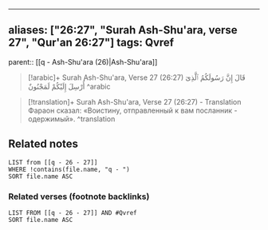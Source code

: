 
---
aliases: ["26:27", "Surah Ash-Shu'ara, verse 27", "Qur'an 26:27"]
tags: Qvref
---

parent:: [[q - Ash-Shu'ara (26)|Ash-Shu'ara]]

> [!arabic]+ Surah Ash-Shu'ara, Verse 27 (26:27)
> <span class="quran-arabic">قَالَ إِنَّ رَسُولَكُمُ ٱلَّذِىٓ أُرْسِلَ إِلَيْكُمْ لَمَجْنُونٌ</span>
^arabic

> [!translation]+ Surah Ash-Shu'ara, Verse 27 (26:27) - Translation
> Фараон сказал: «Воистину, отправленный к вам посланник - одержимый».
^translation



## Related notes
```dataview
LIST from [[q - 26 - 27]]
WHERE !contains(file.name, "q - ")
SORT file.name ASC
```

### Related verses (footnote backlinks)
```dataview
LIST FROM [[q - 26 - 27]] AND #Qvref
SORT file.name ASC
```


